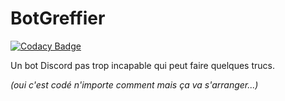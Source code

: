 # BotGreffier

[![Codacy Badge](https://api.codacy.com/project/badge/Grade/6ead91c86eff4d548c6da211ce571b90)](https://app.codacy.com/manual/MaloSRT/BotGreffier?utm_source=github.com&utm_medium=referral&utm_content=MaloSRT/BotGreffier&utm_campaign=Badge_Grade_Dashboard)

Un bot Discord pas trop incapable qui peut faire quelques trucs.

_(oui c'est codé n'importe comment mais ça va s'arranger...)_